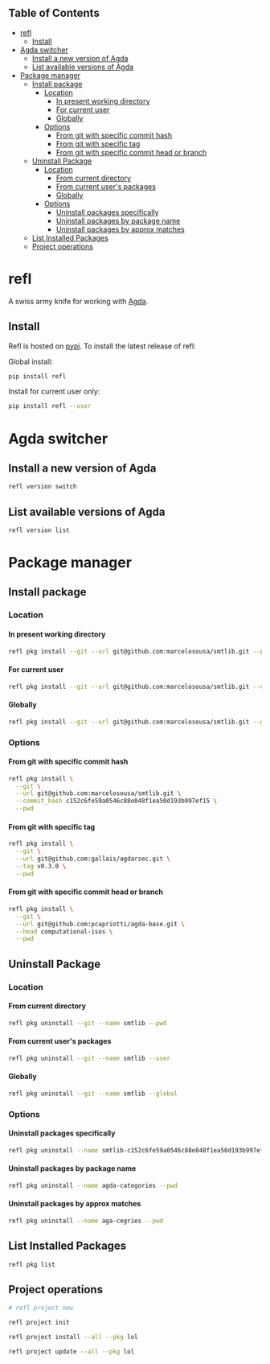 <!-- START doctoc generated TOC please keep comment here to allow auto update -->
<!-- DON'T EDIT THIS SECTION, INSTEAD RE-RUN doctoc TO UPDATE -->
## Table of Contents

- [refl](#refl)
  - [Install](#install)
- [Agda switcher](#agda-switcher)
  - [Install a new version of Agda](#install-a-new-version-of-agda)
  - [List available versions of Agda](#list-available-versions-of-agda)
- [Package manager](#package-manager)
  - [Install package](#install-package)
    - [Location](#location)
      - [In present working directory](#in-present-working-directory)
      - [For current user](#for-current-user)
      - [Globally](#globally)
    - [Options](#options)
      - [From git with specific commit hash](#from-git-with-specific-commit-hash)
      - [From git with specific tag](#from-git-with-specific-tag)
      - [From git with specific commit head or branch](#from-git-with-specific-commit-head-or-branch)
  - [Uninstall Package](#uninstall-package)
    - [Location](#location-1)
      - [From current directory](#from-current-directory)
      - [From current user's packages](#from-current-users-packages)
      - [Globally](#globally-1)
    - [Options](#options-1)
      - [Uninstall packages specifically](#uninstall-packages-specifically)
      - [Uninstall packages by package name](#uninstall-packages-by-package-name)
      - [Uninstall packages by approx matches](#uninstall-packages-by-approx-matches)
  - [List Installed Packages](#list-installed-packages)
  - [Project operations](#project-operations)

<!-- END doctoc generated TOC please keep comment here to allow auto update -->

# refl

A swiss army knife for working with [Agda](https://github.com/agda/agda).

## Install

Refl is hosted on [pypi](https://pypi.org). To install the latest release of refl:

Global install:

```bash
pip install refl
```

Install for current user only:

```bash
pip install refl --user
```

# Agda switcher

## Install a new version of Agda

```bash
refl version switch
```

## List available versions of Agda

```bash
refl version list
```

# Package manager

## Install package

### Location

#### In present working directory

```bash
refl pkg install --git --url git@github.com:marcelosousa/smtlib.git --pwd
```

#### For current user

```bash
refl pkg install --git --url git@github.com:marcelosousa/smtlib.git --user
```

#### Globally

```bash
refl pkg install --git --url git@github.com:marcelosousa/smtlib.git --global
```

### Options

#### From git with specific commit hash

```bash
refl pkg install \
  --git \
  --url git@github.com:marcelosousa/smtlib.git \
  --commit_hash c152c6fe59a0546c88e048f1ea50d193b997ef15 \
  --pwd
```

#### From git with specific tag

```bash
refl pkg install \
  --git \
  --url git@github.com:gallais/agdarsec.git \
  --tag v0.3.0 \
  --pwd
```

#### From git with specific commit head or branch

```bash
refl pkg install \
  --git \
  --url git@github.com:pcapriotti/agda-base.git \
  --head computational-isos \
  --pwd
```

## Uninstall Package

### Location

#### From current directory

```bash
refl pkg uninstall --git --name smtlib --pwd
```

#### From current user's packages

```bash
refl pkg uninstall --git --name smtlib --user
```

#### Globally

```bash
refl pkg uninstall --git --name smtlib --global
```

### Options

#### Uninstall packages specifically

```bash
refl pkg uninstall --name smtlib-c152c6fe59a0546c88e048f1ea50d193b997ef15 --pwd
```

#### Uninstall packages by package name

```bash
refl pkg uninstall --name agda-categories --pwd
```

#### Uninstall packages by approx matches

```bash
refl pkg uninstall --name aga-cegries --pwd
```

## List Installed Packages

```bash
refl pkg list
```

## Project operations

```bash
# refl project new

refl project init

refl project install --all --pkg lol

refl project update --all --pkg lol
```
